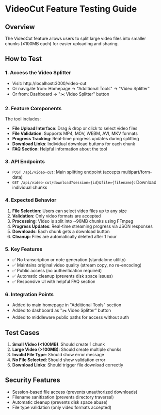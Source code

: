 # VideoCut Feature Testing Guide

## Overview
The VideoCut feature allows users to split large video files into smaller chunks (≤100MB each) for easier uploading and sharing.

## How to Test

### 1. Access the Video Splitter
- Visit: http://localhost:3000/video-cut
- Or navigate from: Homepage → "Additional Tools" → "Video Splitter" 
- Or from: Dashboard → "✂️ Video Splitter" button

### 2. Feature Components
The tool includes:
- **File Upload Interface**: Drag & drop or click to select video files
- **File Validation**: Supports MP4, MOV, WEBM, AVI, MKV formats
- **Progress Tracking**: Real-time progress updates during splitting
- **Download Links**: Individual download buttons for each chunk
- **FAQ Section**: Helpful information about the tool

### 3. API Endpoints
- `POST /api/video-cut`: Main splitting endpoint (accepts multipart/form-data)
- `GET /api/video-cut/download?session={id}&file={filename}`: Download individual chunks

### 4. Expected Behavior
1. **File Selection**: Users can select video files up to any size
2. **Validation**: Only video formats are accepted
3. **Processing**: Video is split into ~90MB chunks using FFmpeg
4. **Progress Updates**: Real-time streaming progress via JSON responses
5. **Downloads**: Each chunk gets a download button
6. **Cleanup**: Files are automatically deleted after 1 hour

### 5. Key Features
- ✅ No transcription or note generation (standalone utility)
- ✅ Maintains original video quality (stream copy, no re-encoding)
- ✅ Public access (no authentication required)
- ✅ Automatic cleanup (prevents disk space issues)
- ✅ Responsive UI with helpful FAQ section

### 6. Integration Points
- Added to main homepage in "Additional Tools" section
- Added to dashboard as "✂️ Video Splitter" button
- Added to middleware public paths for access without auth

## Test Cases
1. **Small Video (<100MB)**: Should create 1 chunk
2. **Large Video (>100MB)**: Should create multiple chunks
3. **Invalid File Type**: Should show error message
4. **No File Selected**: Should show validation error
5. **Download Links**: Should trigger file download correctly

## Security Features
- Session-based file access (prevents unauthorized downloads)
- Filename sanitization (prevents directory traversal)
- Automatic cleanup (prevents disk space abuse)
- File type validation (only video formats accepted) 